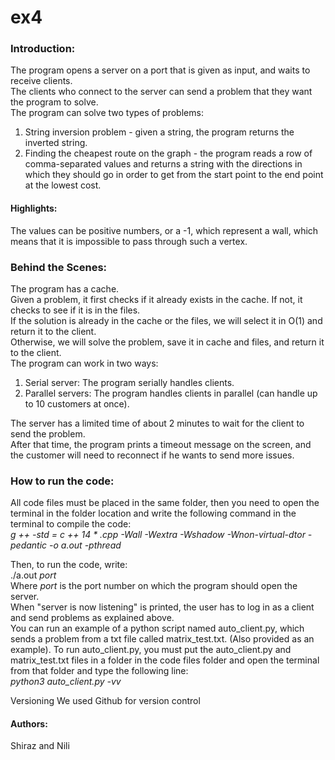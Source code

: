 # ex4
### Introduction:   
The program opens a server on a port that is given as input,  and waits to receive clients.  
The clients who connect to the server can send a problem that they want the program to solve.  
The program can solve two types of problems:   
1. String inversion problem - given a string, the program returns the inverted string.  
2. Finding the cheapest route on the graph - the program reads a row of comma-separated values and returns a string with the directions in which they should go in order to get from the start point to the end point at the lowest cost.
#### Highlights: 
The values can be positive numbers, or a -1, which represent a wall, which means that it is impossible to pass through such a vertex.

### Behind the Scenes: 
The program has a cache.  
Given a problem, it first checks if it already exists in the cache. If not, it checks to see if it is in the files.  
If the solution is already in the cache or the files, we will select it in O(1) and return it to the client.  
Otherwise, we will solve the problem, save it in cache and files, and return it to the client.  
The program can work in two ways: 
1. Serial server: The program serially handles clients.  
2. Parallel servers: The program handles clients in parallel (can handle up to 10 customers at once).   
  
The server has a limited time of about 2 minutes to wait for the client to send the problem.  
After that time, the program prints a timeout message on the screen, and the customer will need to
reconnect if he wants to send more issues.  

### How to run the code: 
All code files must be placed in the same folder, then you need to open the terminal in the folder location
and write the following command in the terminal to compile the code:   
_g ++ -std = c ++ 14 * .cpp -Wall -Wextra -Wshadow -Wnon-virtual-dtor -pedantic -o a.out -pthread_

Then, to run the code, write:  
./a.out _port_  
Where _port_ is the port number on which the program should open the server.  
When "server is now listening" is printed, the user has to log in as a client and send problems as explained above.  
You can run an example of a python script named auto_client.py, which sends a problem from a txt file called matrix_test.txt.
(Also provided as an example). To run auto_client.py, you must put the auto_client.py and matrix_test.txt files in a folder in the code
files folder and open the terminal from that folder and type the following line:  
_python3 auto_client.py -vv_

Versioning
We used Github for version control

#### Authors:   
Shiraz and Nili
